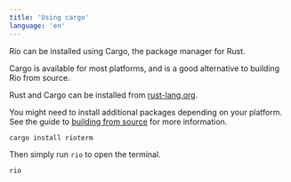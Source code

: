 ```yaml
---
title: 'Using cargo'
language: 'en'
---
```


Rio can be installed using Cargo, the package manager for Rust.

Cargo is available for most platforms, and is a good alternative to building Rio from source.

Rust and Cargo can be installed from [rust-lang.org](https://www.rust-lang.org/learn/get-started).

You might need to install additional packages depending on your platform. See the guide to [building from source](/docs/install/build-from-source) for more information.

```sh
cargo install rioterm
```

Then simply run `rio` to open the terminal.

```sh
rio
```
